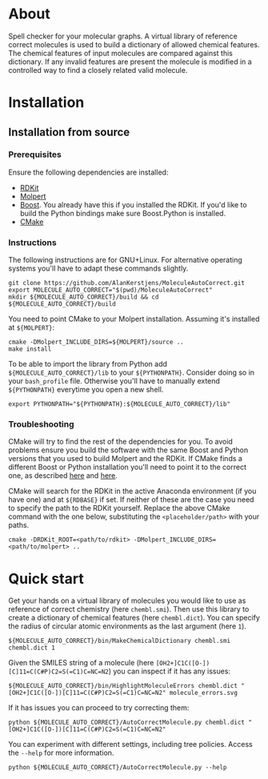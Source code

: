 # About

Spell checker for your molecular graphs. A virtual library of reference correct molecules is used to build a dictionary of allowed chemical features. The chemical features of input molecules are compared against this dictionary. If any invalid features are present the molecule is modified in a controlled way to find a closely related valid molecule.

# Installation

## Installation from source

### Prerequisites

Ensure the following dependencies are installed:

* [RDKit](https://rdkit.org/)
* [Molpert](https://github.com/AlanKerstjens/Molpert)
* [Boost](https://www.boost.org/). You already have this if you installed the RDKit. If you'd like to build the Python bindings make sure Boost.Python is installed.
* [CMake](https://cmake.org/)

### Instructions

The following instructions are for GNU+Linux. For alternative operating systems you'll have to adapt these commands slightly.

```shell
git clone https://github.com/AlanKerstjens/MoleculeAutoCorrect.git
export MOLECULE_AUTO_CORRECT="$(pwd)/MoleculeAutoCorrect"
mkdir ${MOLECULE_AUTO_CORRECT}/build && cd ${MOLECULE_AUTO_CORRECT}/build
```

You need to point CMake to your Molpert installation. Assuming it's installed at `${MOLPERT}`:

```shell
cmake -DMolpert_INCLUDE_DIRS=${MOLPERT}/source ..
make install
```

To be able to import the library from Python add `${MOLECULE_AUTO_CORRECT}/lib` to your `${PYTHONPATH}`. Consider doing so in your `bash_profile` file. Otherwise you'll have to manually extend `${PYTHONPATH}` everytime you open a new shell.

```shell
export PYTHONPATH="${PYTHONPATH}:${MOLECULE_AUTO_CORRECT}/lib"
```

### Troubleshooting

CMake will try to find the rest of the dependencies for you. To avoid problems ensure you build the software with the same Boost and Python versions that you used to build Molpert and the RDKit. If CMake finds a different Boost or Python installation you'll need to point it to the correct one, as described [here](https://cmake.org/cmake/help/latest/module/FindBoost.html) and [here](https://cmake.org/cmake/help/latest/module/FindPython.html).

CMake will search for the RDKit in the active Anaconda environment (if you have one) and at `${RDBASE}` if set. If neither of these are the case you need to specify the path to the RDKit yourself. Replace the above CMake command with the one below, substituting the `<placeholder/path>` with your paths.

```shell
cmake -DRDKit_ROOT=<path/to/rdkit> -DMolpert_INCLUDE_DIRS=<path/to/molpert> ..
```

# Quick start

Get your hands on a virtual library of molecules you would like to use as reference of correct chemistry (here `chembl.smi`). Then use this library to create a dictionary of chemical features (here `chembl.dict`). You can specify the radius of circular atomic environments as the last argument (here `1`).

```shell
${MOLECULE_AUTO_CORRECT}/bin/MakeChemicalDictionary chembl.smi chembl.dict 1
```

Given the SMILES string of a molecule (here `[OH2+]C1C([O-])[C]11=C(C#P)C2=S(=C1)C=NC=N2`) you can inspect if it has any issues:

```shell
${MOLECULE_AUTO_CORRECT}/bin/HighlightMoleculeErrors chembl.dict "[OH2+]C1C([O-])[C]11=C(C#P)C2=S(=C1)C=NC=N2" molecule_errors.svg
```

If it has issues you can proceed to try correcting them: 

```shell
python ${MOLECULE_AUTO_CORRECT}/AutoCorrectMolecule.py chembl.dict "[OH2+]C1C([O-])[C]11=C(C#P)C2=S(=C1)C=NC=N2"
```

You can experiment with different settings, including tree policies. Access the `--help` for more information.

```shell
python ${MOLECULE_AUTO_CORRECT}/AutoCorrectMolecule.py --help
```